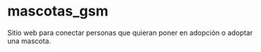# mascotas_gsm
Sitio web para conectar personas que quieran poner en adopción o adoptar una mascota.
